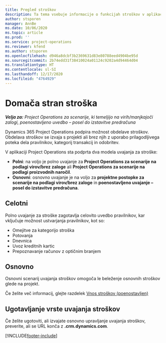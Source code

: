 ```yaml
---
title: Pregled stroškov
description: Ta tema vsebuje informacije o funkcijah stroškov v aplikaciji Project Operations.
author: stsporen
manager: AnnBe
ms.date: 10/06/2020
ms.topic: article
ms.prod: ''
ms.service: project-operations
ms.reviewer: kfend
ms.author: stsporen
ms.openlocfilehash: d946a8dcbf3b2369631d83e80788eed4904be95d
ms.sourcegitcommit: 2b74edd31f38410024a01124c9202a4d94464d04
ms.translationtype: HT
ms.contentlocale: sl-SI
ms.lasthandoff: 12/17/2020
ms.locfileid: "4764929"
---
```

# <a name="expense-home-page"></a>Domača stran stroška

_**Velja za:** Project Operations za scenarije, ki temeljijo na virih/manjkajoči zalogi, poenostavljeno uvedbo – posel do izstavitve predračuna_


Dynamics 365 Project Operations podpira možnost obdelave stroškov. Obdelava stroškov se izvaja s projekti ali brez njih z uporabo prilagodljivega poteka dela pravilnikov, kategorij transakcij in odobritev.

V aplikaciji Project Operations sta podprta dva modela uvajanja za stroške: 

- **Polni**: na voljo je polno uvajanje za **Project Operations za scenarije na podlagi virov/brez zaloge** ali **Project Operations za scenarije na podlagi proizvodnih naročil**.
- **Osnovni**: osnovno uvajanje je na voljo za **projektne postopke za scenarije na podlagi virov/brez zaloge** in **poenostavljeno uvajanje – posel do izstavitve predračuna**.

## <a name="full"></a>Celotni 
Polno uvajanje za stroške zagotavlja celovito uvedbo pravilnikov, kar vključuje možnost ustvarjanja pravilnikov, kot so:

  - Omejitve za kategorijo stroška
  - Potovanja
  - Dnevnica
  - Uvoz kreditnih kartic
  - Prepoznavanje računov z optičnim branjem

## <a name="basic"></a>Osnovno 
Osnovni scenarij uvajanja stroškov omogoča le beleženje osnovnih stroškov glede na projekt. 

Če želite več informacij, glejte razdelek [Vnos stroškov (poenostavljen)](basic-expense.md)

## <a name="determine-your-expense-deployment"></a>Ugotavljanje vrste uvajanja stroškov
Če želite ugotoviti, ali izvajate osnovno upravljanje uvajanja stroškov, preverite, ali se URL konča z **.crm.dynamics.com**. 


[!INCLUDE[footer-include](../includes/footer-banner.md)]